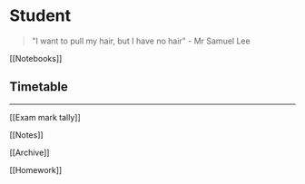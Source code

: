 # Student

> "I want to pull my hair, but I have no hair" - Mr Samuel Lee
> 

[[Notebooks]]

## Timetable

---

[[Exam mark tally]]

[[Notes]]

[[Archive]]

[[Homework]]